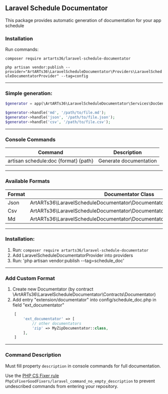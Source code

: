 ## Laravel Schedule Documentator

This package provides automatic generation of documentation for your app schedule 

### Installation

Run commands: 

`composer require artarts36/laravel-schedule-documentator`

`php artisan vendor:publish --provider="ArtARTs36\LaravelScheduleDocumentator\Providers\LaravelScheduleDocumentatorProvider" --tag=config`

---

### Simple generation:

```php
$generator = app(\ArtARTs36\LaravelScheduleDocumentator\Services\DocGenerateHandler::class);

$generator->handle('md', '/path/to/file.md');
$generator->handle('json', '/path/to/file.json');
$generator->handle('csv', '/path/to/file.csv');
```

---

### Console Commands

|  Command  | Description |
| ------------ | ------------ | 
| artisan schedule:doc {format} {path} | Generate documentation |

---

### Available Formats

|  Format  | Documentator Class |
| ------------ | ------------ | 
| Json | ArtARTs36\LaravelScheduleDocumentator\Documentators\JsonDocumentator |
| Csv | ArtARTs36\LaravelScheduleDocumentator\Documentators\CsvDocumentator |
| Md | ArtARTs36\LaravelScheduleDocumentator\Documentators\MarkdownDocumentator |

---

### Installation:

1. Run: `composer require artarts36/laravel-schedule-documentator`
2. Add LaravelScheduleDocumentatorProvider into providers
3. Run: 'php artisan vendor:publish --tag=schedule_doc'

---

### Add Custom Format

1. Create new Documentator (by contract \ArtARTs36\LaravelScheduleDocumentator\Contracts\Documentator)
2. Add entry "extension/documentator" into config/schedule_doc.php in field "ext_documentator"
```php
    [
        'ext_documentator' => [
            // other documentators
            'zip' => MyZipDocumentator::class,
        ],
    ]
```

---

### Command Description

Must fill property `description` in console commands for full documentation.

Use the [PHP CS Fixer rule](https://github.com/ArtARTs36/php-cs-fixer-good-fixers) `PhpCsFixerGoodFixers/laravel_command_no_empty_description` to prevent undescribed commands from entering your repository.  
